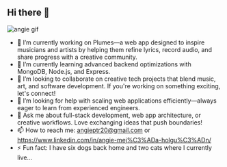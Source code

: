 ## Hi there 👋

![angie gif](https://github.com/user-attachments/assets/c2b8101f-991e-488c-8974-bda021d732df)


- 🔭 I’m currently working on Plumes—a web app designed to inspire musicians and artists by helping them refine lyrics, record audio, and share progress with a creative community.  
- 🌱 I’m currently learning advanced backend optimizations with MongoDB, Node.js, and Express. 
- 🤝 I’m looking to collaborate on creative tech projects that blend music, art, and software development. If you're working on something exciting, let's connect!  
- 🤔 I’m looking for help with scaling web applications efficiently—always eager to learn from experienced engineers.  
- 💬 Ask me about full-stack development, web app architecture, or creative workflows. Love exchanging ideas that push boundaries!  
- 📫 How to reach me: angieptr20@gmail.com or https://www.linkedin.com/in/angie-mej%C3%ADa-holgu%C3%ADn/
- ⚡ Fun fact: I have six dogs back home and two cats where I currently live...


